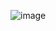 <!-- image -->
![image](https://cdn.discordapp.com/attachments/887446333047312464/1169999791044964362/expresso.js.png)